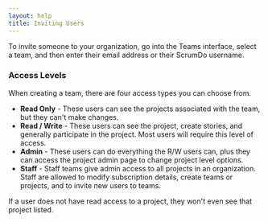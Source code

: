 ```yaml
---
layout: help
title: Inviting Users
---
```


To invite someone to your organization, go into the Teams interface, select a team, and then enter
their email address or their ScrumDo username.

<h3>Access Levels</h3>

When creating a team, there are four access types you can choose from.

* **Read Only** - These users can see the projects associated with the team, but they can't make changes.
* **Read / Write** - These users can see the project, create stories, and generally participate in the project.  Most users will require this level of access.
* **Admin** - These users can do everything the R/W users can, plus they can access the project admin page to change project level options.
* **Staff** - Staff teams give admin access to all projects in an organization.   Staff are allowed to modify subscription details, create teams or projects, and to invite new users to teams.

If a user does not have read access to a project, they won't even see that project listed.